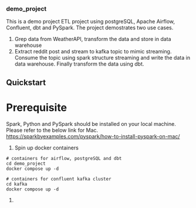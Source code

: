 ### demo_project
This is a demo project ETL project using postgreSQL, Apache Airflow, Confluent, dbt and PySpark.
The project demostrates two use cases.

1. Grep data from WeatherAPI, transform the data and store in data warehouse
1. Extract reddit post and stream to kafka topic to mimic streaming. Consume the topic using spark structure streaming and write the data in data warehouse. Finally transform the data using dbt.

## Quickstart

# Prerequisite
Spark, Python and PySpark should be installed on your local machine. Please refer to the below link for Mac.
https://sparkbyexamples.com/pyspark/how-to-install-pyspark-on-mac/

1. Spin up docker containers
```
# containers for airflow, postgreSQL and dbt
cd demo_project
docker compose up -d

# containers for confluent kafka cluster
cd kafka
docker compose up -d

```

1. 

